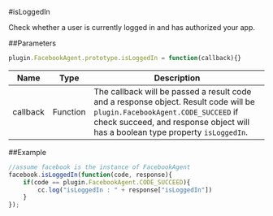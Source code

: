 #isLoggedIn

Check whether a user is currently logged in and has authorized your app.

##Parameters

```javascript
plugin.FacebookAgent.prototype.isLoggedIn = function(callback){}
```

|Name|Type|Description|
|----|----|-----------|
|callback|Function|The callback will be passed a result code and a response object. Result code will be `plugin.FacebookAgent.CODE_SUCCEED` if check succeed, and response object will has a boolean type property `isLoggedIn`.|

##Example

```javascript
//assume facebook is the instance of FacebookAgent
facebook.isLoggedIn(function(code, response){
    if(code == plugin.FacebookAgent.CODE_SUCCEED){
        cc.log("isLoggedIn : " + response["isLoggedIn"])
    }
});
```